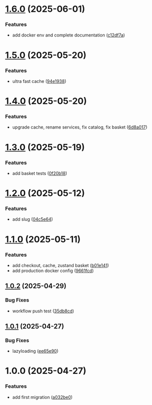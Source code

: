 # [1.6.0](https://github.com/nansphilip/EcoService/compare/v1.5.0...v1.6.0) (2025-06-01)

### Features

- add docker env and complete documentation ([c12df7a](https://github.com/nansphilip/EcoService/commit/c12df7a7a197da942336e021d8ee18ba0287bb27))

# [1.5.0](https://github.com/nansphilip/EcoService/compare/v1.4.0...v1.5.0) (2025-05-20)

### Features

- ultra fast cache ([94e1938](https://github.com/nansphilip/EcoService/commit/94e193805c2727d8811b87c40eb8c1531fe440aa))

# [1.4.0](https://github.com/nansphilip/EcoService/compare/v1.3.0...v1.4.0) (2025-05-20)

### Features

- upgrade cache, rename services, fix catalog, fix basket ([6d8a017](https://github.com/nansphilip/EcoService/commit/6d8a0177e52b24d32f457939997dbb586fac10d2))

# [1.3.0](https://github.com/nansphilip/EcoService/compare/v1.2.0...v1.3.0) (2025-05-19)

### Features

- add basket tests ([0f20b18](https://github.com/nansphilip/EcoService/commit/0f20b187d02f03889b16b766ca4d739f2ef28bb9))

# [1.2.0](https://github.com/nansphilip/EcoService/compare/v1.1.0...v1.2.0) (2025-05-12)

### Features

- add slug ([04c5e64](https://github.com/nansphilip/EcoService/commit/04c5e646a281095465b2271a8f144b22e6a0646c))

# [1.1.0](https://github.com/nansphilip/EcoService/compare/v1.0.2...v1.1.0) (2025-05-11)

### Features

- add checkout, cache, zustand basket ([b01e141](https://github.com/nansphilip/EcoService/commit/b01e1415dd3ed3bce9643097d6cc1c0229cdbc9d))
- add production docker config ([9661fcd](https://github.com/nansphilip/EcoService/commit/9661fcdd0f1c62ebf3883d7f46e47c78b68d7730))

## [1.0.2](https://github.com/nansphilip/EcoService/compare/v1.0.1...v1.0.2) (2025-04-29)

### Bug Fixes

- workflow push test ([35db8cd](https://github.com/nansphilip/EcoService/commit/35db8cdfedaae5639c13b2592884562afc069497))

## [1.0.1](https://github.com/nansphilip/EcoService/compare/v1.0.0...v1.0.1) (2025-04-27)

### Bug Fixes

- lazyloading ([ee65e90](https://github.com/nansphilip/EcoService/commit/ee65e90b2c128ced6e0396376395de3d1682781f))

# 1.0.0 (2025-04-27)

### Features

- add first migration ([a032be0](https://github.com/nansphilip/EcoService/commit/a032be033334f871c2ad4fe27c544d036493ee22))
